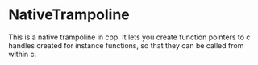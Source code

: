 # NativeTrampoline
This is a native trampoline in cpp. It lets you create function pointers to c handles created for
instance functions, so that they can be called from within c.
